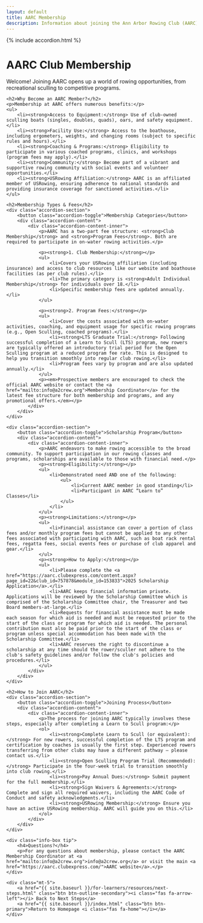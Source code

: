 ```yaml
---
layout: default
title: AARC Membership
description: Information about joining the Ann Arbor Rowing Club (AARC).
---
```


{% include accordion.html %}

<div class="container my-5">
    <div class="page-header">
        <h1>AARC Club Membership</h1>
        <p class="lead">Welcome! Joining AARC opens up a world of rowing opportunities, from recreational sculling to competitive programs.</p>
    </div>

    <h2>Why Become an AARC Member?</h2>
    <p>Membership at AARC offers numerous benefits:</p>
    <ul>
        <li><strong>Access to Equipment:</strong> Use of club-owned sculling boats (singles, doubles, quads), oars, and safety equipment.</li>
        <li><strong>Facility Use:</strong> Access to the boathouse, including ergometers, weights, and changing rooms (subject to specific rules and hours).</li>
        <li><strong>Coaching & Programs:</strong> Eligibility to participate in various coached programs, clinics, and workshops (program fees may apply).</li>
        <li><strong>Community:</strong> Become part of a vibrant and supportive rowing community with social events and volunteer opportunities.</li>
        <li><strong>USRowing Affiliation:</strong> AARC is an affiliated member of USRowing, ensuring adherence to national standards and providing insurance coverage for sanctioned activities.</li>
    </ul>

    <h2>Membership Types & Fees</h2>
    <div class="accordion-section">
        <button class="accordion-toggle">Membership Categories</button>
        <div class="accordion-content">
            <div class="accordion-content-inner">
                <p>AARC has a two-part fee structure: <strong>Club Membership</strong> and <strong>Program Fees</strong>. Both are required to participate in on-water rowing activities.</p>

                <p><strong>1. Club Membership:</strong></p>
                <ul>
                    <li>Covers your USRowing affiliation (including insurance) and access to club resources like our website and boathouse facilities (as per club rules).</li>
                    <li>The primary category is <strong>Adult Individual Membership</strong> for individuals over 18.</li>
                    <li>Specific membership fees are updated annually.</li>
                </ul>

                <p><strong>2. Program Fees:</strong></p>
                <ul>
                    <li>Cover the costs associated with on-water activities, coaching, and equipment usage for specific rowing programs (e.g., Open Sculling, coached programs).</li>
                    <li><strong>LTS Graduate Trial:</strong> Following successful completion of a Learn to Scull (LTS) program, new rowers are typically offered an introductory trial period for the Open Sculling program at a reduced program fee rate. This is designed to help you transition smoothly into regular club rowing.</li>
                    <li>Program fees vary by program and are also updated annually.</li>
                </ul>
                <p><em>Prospective members are encouraged to check the official AARC website or contact the <a href="mailto:info@a2crew.org">Membership Coordinator</a> for the latest fee structure for both membership and programs, and any promotional offers.</em></p>
            </div>
        </div>
    </div>

    <div class="accordion-section">
        <button class="accordion-toggle">Scholarship Program</button>
        <div class="accordion-content">
            <div class="accordion-content-inner">
                <p>AARC endeavors to make rowing accessible to the broad community. To support participation in our rowing classes and programs, scholarships are available to those with financial need.</p>
                <p><strong>Eligibility:</strong></p>
                <ul>
                    <li>Demonstrated need AND one of the following:
                        <ul>
                            <li>Current AARC member in good standing</li>
                            <li>Participant in AARC “Learn to” Classes</li>
                        </ul>
                    </li>
                </ul>
                <p><strong>Limitations:</strong></p>
                <ul>
                    <li>Financial assistance can cover a portion of class fees and/or monthly program fees but cannot be applied to any other fees associated with participating with AARC, such as boat rack rental fees, regatta fees, social events fees or purchase of club apparel and gear.</li>
                </ul>
                <p><strong>How to Apply:</strong></p>
                <ul>
                    <li>Please complete the <a href="https://aarc.clubexpress.com/content.aspx?page_id=22&club_id=757878&module_id=153833">2025 Scholarship Application</a>.</li>
                    <li>AARC keeps financial information private. Applications will be reviewed by the Scholarship Committee which is comprised of the Scholarship Committee chair, the Treasurer and two Board members-at-large.</li>
                    <li>Requests for financial assistance must be made each season for which aid is needed and must be requested prior to the start of the class or program for which aid is needed. The personal contribution must also be paid prior to the start of the class or program unless special accommodation has been made with the Scholarship Committee.</li>
                    <li>AARC reserves the right to discontinue a scholarship at any time should the rower/sculler not adhere to the club's safety guidelines and/or follow the club's policies and procedures.</li>
                </ul>
            </div>
        </div>
    </div>

    <h2>How to Join AARC</h2>
    <div class="accordion-section">
        <button class="accordion-toggle">Joining Process</button>
        <div class="accordion-content">
            <div class="accordion-content-inner">
                <p>The process for joining AARC typically involves these steps, especially after completing a Learn to Scull program:</p>
                <ol>
                    <li><strong>Complete Learn to Scull (or equivalent):</strong> For new rowers, successful completion of the LTS program and certification by coaches is usually the first step. Experienced rowers transferring from other clubs may have a different pathway – please contact us.</li>
                    <li><strong>Open Sculling Program Trial (Recommended):</strong> Participate in the four-week trial to transition smoothly into club rowing.</li>
                    <li><strong>Pay Annual Dues:</strong> Submit payment for the full membership.</li>
                    <li><strong>Sign Waivers & Agreements:</strong> Complete and sign all required waivers, including the AARC Code of Conduct and safety acknowledgments.</li>
                    <li><strong>USRowing Membership:</strong> Ensure you have an active USRowing membership. AARC will guide you on this.</li>
                </ol>
            </div>
        </div>
    </div>

    <div class="info-box tip">
        <h4>Questions?</h4>
        <p>For any questions about membership, please contact the AARC Membership Coordinator at <a href="mailto:info@a2crew.org">info@a2crew.org</a> or visit the main <a href="https://aarc.clubexpress.com/">AARC website</a>.</p>
    </div>

    <div class="mt-5">
        <a href="{{ site.baseurl }}/for-learners/resources/next-steps.html" class="btn btn-outline-secondary"><i class="fas fa-arrow-left"></i> Back to Next Steps</a>
        <a href="{{ site.baseurl }}/index.html" class="btn btn-primary">Return to Homepage <i class="fas fa-home"></i></a>
    </div>
</div>
